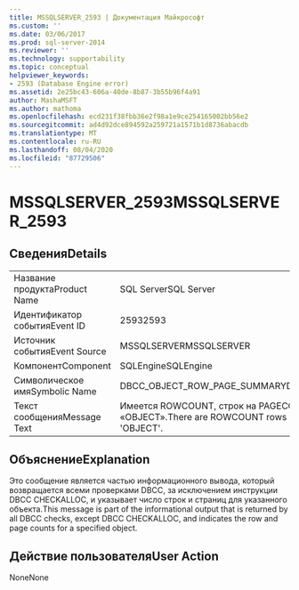 ```yaml
---
title: MSSQLSERVER_2593 | Документация Майкрософт
ms.custom: ''
ms.date: 03/06/2017
ms.prod: sql-server-2014
ms.reviewer: ''
ms.technology: supportability
ms.topic: conceptual
helpviewer_keywords:
- 2593 (Database Engine error)
ms.assetid: 2e25bc43-606a-40de-8b87-3b55b96f4a91
author: MashaMSFT
ms.author: mathoma
ms.openlocfilehash: ecd231f38fbb36e2f98a1e9ce254165002bb56e2
ms.sourcegitcommit: ad4d92dce894592a259721a1571b1d8736abacdb
ms.translationtype: MT
ms.contentlocale: ru-RU
ms.lasthandoff: 08/04/2020
ms.locfileid: "87729506"
---
```

# <a name="mssqlserver_2593"></a><span data-ttu-id="8feab-102">MSSQLSERVER_2593</span><span class="sxs-lookup"><span data-stu-id="8feab-102">MSSQLSERVER_2593</span></span>
    
## <a name="details"></a><span data-ttu-id="8feab-103">Сведения</span><span class="sxs-lookup"><span data-stu-id="8feab-103">Details</span></span>  
  
|||  
|-|-|  
|<span data-ttu-id="8feab-104">Название продукта</span><span class="sxs-lookup"><span data-stu-id="8feab-104">Product Name</span></span>|<span data-ttu-id="8feab-105">SQL Server</span><span class="sxs-lookup"><span data-stu-id="8feab-105">SQL Server</span></span>|  
|<span data-ttu-id="8feab-106">Идентификатор события</span><span class="sxs-lookup"><span data-stu-id="8feab-106">Event ID</span></span>|<span data-ttu-id="8feab-107">2593</span><span class="sxs-lookup"><span data-stu-id="8feab-107">2593</span></span>|  
|<span data-ttu-id="8feab-108">Источник события</span><span class="sxs-lookup"><span data-stu-id="8feab-108">Event Source</span></span>|<span data-ttu-id="8feab-109">MSSQLSERVER</span><span class="sxs-lookup"><span data-stu-id="8feab-109">MSSQLSERVER</span></span>|  
|<span data-ttu-id="8feab-110">Компонент</span><span class="sxs-lookup"><span data-stu-id="8feab-110">Component</span></span>|<span data-ttu-id="8feab-111">SQLEngine</span><span class="sxs-lookup"><span data-stu-id="8feab-111">SQLEngine</span></span>|  
|<span data-ttu-id="8feab-112">Символическое имя</span><span class="sxs-lookup"><span data-stu-id="8feab-112">Symbolic Name</span></span>|<span data-ttu-id="8feab-113">DBCC_OBJECT_ROW_PAGE_SUMMARY</span><span class="sxs-lookup"><span data-stu-id="8feab-113">DBCC_OBJECT_ROW_PAGE_SUMMARY</span></span>|  
|<span data-ttu-id="8feab-114">Текст сообщения</span><span class="sxs-lookup"><span data-stu-id="8feab-114">Message Text</span></span>|<span data-ttu-id="8feab-115">Имеется ROWCOUNT, строк на PAGECOUNT страницах для объекта «OBJECT».</span><span class="sxs-lookup"><span data-stu-id="8feab-115">There are ROWCOUNT rows in PAGECOUNT pages for object 'OBJECT'.</span></span>|  
  
## <a name="explanation"></a><span data-ttu-id="8feab-116">Объяснение</span><span class="sxs-lookup"><span data-stu-id="8feab-116">Explanation</span></span>  
 <span data-ttu-id="8feab-117">Это сообщение является частью информационного вывода, который возвращается всеми проверками DBCC, за исключением инструкции DBCC CHECKALLOC, и указывает число строк и страниц для указанного объекта.</span><span class="sxs-lookup"><span data-stu-id="8feab-117">This message is part of the informational output that is returned by all DBCC checks, except DBCC CHECKALLOC, and indicates the row and page counts for a specified object.</span></span>  
  
## <a name="user-action"></a><span data-ttu-id="8feab-118">Действие пользователя</span><span class="sxs-lookup"><span data-stu-id="8feab-118">User Action</span></span>  
 <span data-ttu-id="8feab-119">None</span><span class="sxs-lookup"><span data-stu-id="8feab-119">None</span></span>  
  
  
